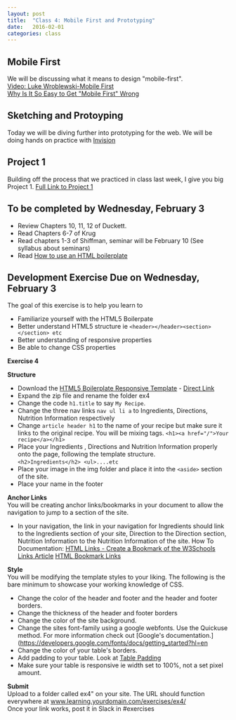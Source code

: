 ```yaml
---
layout: post
title:  "Class 4: Mobile First and Prototyping"
date:   2016-02-01
categories: class
---
```


Mobile First
------
We will be discussing what it means to design "mobile-first".  
[Video: Luke Wroblewski-Mobile First](https://vimeo.com/38187066)  
[Why Is It So Easy to Get "Mobile First" Wrong](http://deep.design/mobile-first/)


Sketching and Protoyping
------
Today we will be diving further into prototyping for the web. We will be doing hands on practice with [Invision](http://www.invisionapp.com/)



Project 1
------
Building off the process that we practiced in class last week, I give you big Project 1.
[Full Link to Project 1](https://docs.google.com/document/d/1senVl1IKDgq0Gr4uTbvEP7EWdJCVfsf5NHcJN5zRIbM/)

To be completed by Wednesday, February 3
------
* Review Chapters 10, 11, 12 of Duckett.
* Read Chapters 6-7 of Krug
* Read chapters 1-3 of Shiffman, seminar will be February 10 (See syllabus about seminars)
* Read [How to use an HTML boilerplate](http://www.creativebloq.com/web-design/how-use-html-boilerplate-11513798)


Development Exercise Due on Wednesday, February 3
-----

The goal of this exercise is to help you learn to  

* Familiarize yourself with the HTML5 Boilerpate
* Better understand HTML5 structure ie ```<header></header><section></section> etc```
* Better understanding of responsive properties
* Be able to change CSS properties


**Exercise 4**  

**Structure**

* Download the [HTML5 Boilerplate Responsive Template](http://www.initializr.com/) - [Direct Link](http://www.initializr.com/builder?izr-responsive&jquerymin&h5bp-iecond&h5bp-chromeframe&h5bp-favicon&h5bp-appletouchicons&modernizrrespond&h5bp-css&h5bp-csshelpers&h5bp-mediaqueryprint&izr-emptyscript)
* Expand the zip file and rename the folder ex4
* Change the code ```h1.title``` to say ```My Recipe```.
* Change the three nav links ```nav ul li a``` to Ingredients, Directions, Nutrition Information respectively
* Change ```article header h1``` to the name of your recipe but make sure it links to the original recipe. You will be mixing tags. ```<h1><a href="/">Your recipe</a></h1>```
* Place your Ingredients , Directions and Nutrition Information properly onto the page, following the template structure.  
```<h2>Ingredients</h2> <ul>....etc```
* Place your image in the img folder and place it into the ```<aside>``` section of the site.
* Place your name in the footer

**Anchor Links**  
You will be creating anchor links/bookmarks in your document to allow the navigation to jump to a section of the site.  
* In your navigation, the link in your navigation for Ingredients should link to the Ingredients section of your site, Direction to the Direction section, Nutrition Information to the Nutrition Information of the site.
How To Documentation:
[HTML Links - Create a Bookmark of the W3Schools Links Article](http://www.w3schools.com/html/html_links.asp)
[HTML Bookmark Links](http://www.codertools.com/html_guide/html_named_anchors_bookmark_links.aspx)

**Style**  
You will be modifying the template styles to your liking. The following is the bare minimum to showcase your working knowledge of CSS.  

* Change the color of the header and footer and the header and footer borders.
* Change the thickness of the header and footer borders
* Change the color of the site background.
* Change the sites font-family using a google webfonts. Use the Quickuse method. For more information check out [Google's documentation.](https://developers.google.com/fonts/docs/getting_started?hl=en
* Change the color of your table's borders.
* Add padding to your table. Look at [Table Padding](http://www.w3schools.com/css/css_table.asp)
* Make sure your table is responsive ie width set to 100%, not a set pixel amount.


**Submit**  
Upload to a folder called ex4" on your site. The URL should function everywhere at
www.learning.yourdomain.com/exercises/ex4/  
Once your link works, post it in Slack in #exercises  
